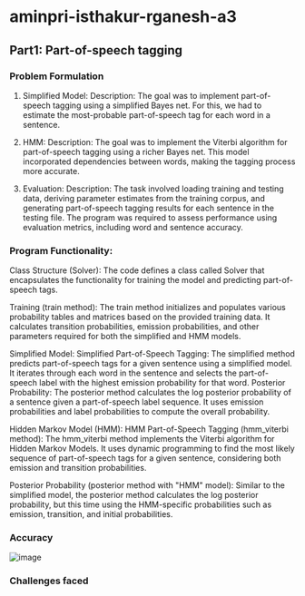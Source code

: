 # aminpri-isthakur-rganesh-a3

## Part1: Part-of-speech tagging

### Problem Formulation

1. Simplified Model:
Description: The goal was to implement part-of-speech tagging using a simplified Bayes net. For this, we had to estimate the most-probable part-of-speech tag for each word in a sentence.

2. HMM:
Description: The goal was to implement the Viterbi algorithm for part-of-speech tagging using a richer Bayes net. This model incorporated dependencies between words, making the tagging process more accurate.

3. Evaluation:
Description: The task involved loading training and testing data, deriving parameter estimates from the training corpus, and generating part-of-speech tagging results for each sentence in the testing file. The program was required to assess performance using evaluation metrics, including word and sentence accuracy.

### Program Functionality:

Class Structure (Solver): The code defines a class called Solver that encapsulates the functionality for training the model and predicting part-of-speech tags.

Training (train method): The train method initializes and populates various probability tables and matrices based on the provided training data. It calculates transition probabilities, emission probabilities, and other parameters required for both the simplified and HMM models.

Simplified Model:
Simplified Part-of-Speech Tagging: The simplified method predicts part-of-speech tags for a given sentence using a simplified model. It iterates through each word in the sentence and selects the part-of-speech label with the highest emission probability for that word.
Posterior Probability: The posterior method calculates the log posterior probability of a sentence given a part-of-speech label sequence. It uses emission probabilities and label probabilities to compute the overall probability.

Hidden Markov Model (HMM):
HMM Part-of-Speech Tagging (hmm_viterbi method): The hmm_viterbi method implements the Viterbi algorithm for Hidden Markov Models. It uses dynamic programming to find the most likely sequence of part-of-speech tags for a given sentence, considering both emission and transition probabilities.

Posterior Probability (posterior method with "HMM" model): Similar to the simplified model, the posterior method calculates the log posterior probability, but this time using the HMM-specific probabilities such as emission, transition, and initial probabilities.

### Accuracy
![image](https://media.github.iu.edu/user/24716/files/94faaf4e-f710-443b-abc6-66c4f5ce07e0)

### Challenges faced

